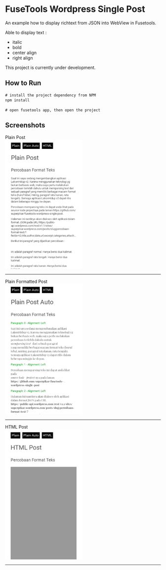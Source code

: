 # FuseTools Wordpress Single Post

An example how to display richtext from JSON into WebView in Fusetools.

Able to display text : 
- italic
- bold
- center align
- right align

This project is currently under development.

## How to Run
```
# install the project dependency from NPM
npm install

# open fusetools app, then open the project
```

## Screenshots

Plain Post
<br/>
<kbd>
  <img src="screenshots/plain-post.png" width="250px" /> 
</kbd>

<hr/>

Plain Formatted Post
<br/>
<kbd>
  <img src="screenshots/plain-auto-post.png" width="250px" /> 
</kbd>

<hr/>

HTML Post
<br/>
<kbd>
  <img src="screenshots/html-post.png" width="250px" /> 
</kbd>

<hr/>